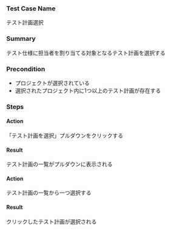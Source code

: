 ### Test Case Name
テスト計画選択

### Summary
テスト仕様に担当者を割り当てる対象となるテスト計画を選択する

### Precondition
* プロジェクトが選択されている
* 選択されたプロジェクト内に1つ以上のテスト計画が存在する

### Steps

#### Action
「テスト計画を選択」プルダウンをクリックする
#### Result
テスト計画の一覧がプルダウンに表示される

#### Action
テスト計画の一覧から一つ選択する
#### Result
クリックしたテスト計画が選択される
